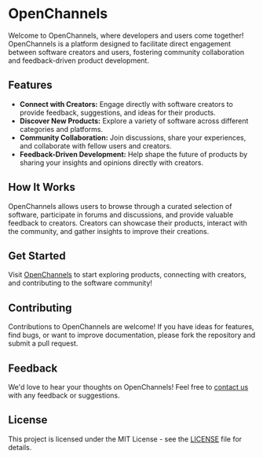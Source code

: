 # OpenChannels

Welcome to OpenChannels, where developers and users come together! OpenChannels is a platform designed to facilitate direct engagement between software creators and users, fostering community collaboration and feedback-driven product development.

## Features

- **Connect with Creators:** Engage directly with software creators to provide feedback, suggestions, and ideas for their products.
- **Discover New Products:** Explore a variety of software across different categories and platforms.
- **Community Collaboration:** Join discussions, share your experiences, and collaborate with fellow users and creators.
- **Feedback-Driven Development:** Help shape the future of products by sharing your insights and opinions directly with creators.

## How It Works

OpenChannels allows users to browse through a curated selection of software, participate in forums and discussions, and provide valuable feedback to creators. Creators can showcase their products, interact with the community, and gather insights to improve their creations.

## Get Started

Visit [OpenChannels](https://www.openchannels.vercel.app) to start exploring products, connecting with creators, and contributing to the software community!

## Contributing

Contributions to OpenChannels are welcome! If you have ideas for features, find bugs, or want to improve documentation, please fork the repository and submit a pull request.

## Feedback

We'd love to hear your thoughts on OpenChannels! Feel free to [contact us](mailto:csdedwards@gmail.com) with any feedback or suggestions.

## License

This project is licensed under the MIT License - see the [LICENSE](LICENSE) file for details.
